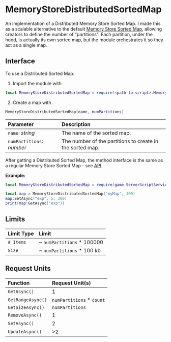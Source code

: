 # MemoryStoreDistributedSortedMap

An implementation of a Distributed Memory Store Sorted Map. I made this as a
scalable alternative to the default [Memory Store Sorted Map](https://create.roblox.com/docs/cloud-services/memory-stores/sorted-map), allowing creators
to define the number of "partitions". Each partition, under the hood, is
actually its own sorted map, but the module orchestrates it so they
act as a single map.

## Interface

To use a Distributed Sorted Map:
1. Import the module with 
```lua
local MemoryStoreDistributedSortedMap = require(<path to script>.MemoryStoreDistributedSortedMap)
```
2. Create a map with 

```lua
MemoryStoreDistributedSortedMap(name, numPartitions)
```

Parameter | Description
:--- | :---
`name`: _string_ | The name of the sorted map.
`numPartitions`: _number_ | The number of the partitions to create in the sorted map.

After getting a Distributed Sorted Map, the method interface is the same as a
regular Memory Store Sorted Map - see
[API](https://create.roblox.com/docs/reference/engine/classes/MemoryStoreSortedMap#Summary).


**Example:**
```lua
local MemoryStoreDistributedSortedMap = require(game.ServerScriptService.MemoryStoreDistributedSortedMap)

local map = MemoryStoreDistributedSortedMap("myMap", 100)
map:SetAsync("exp", 5, 300)
print(map:GetAsync("exp"))
```

## Limits
Limit Type | Limit
:--- | :---
`# Items` | ~ `numPartitions` * 100000
`Size` | ~ `numPartitions` * 100 kb

## Request Units
Function | Request Unit(s)
:--- | :---
`GetAsync()` | 1
`GetRangeAsync()` | `numPartitions` * `count`
`GetSizeAsync()` | `numPartitions`
`RemoveAsync()` | 1
`SetAsync()` | 2
`UpdateAsync()` | >2 
